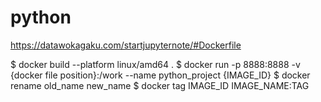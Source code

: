 # python
https://datawokagaku.com/startjupyternote/#Dockerfile


$ docker build --platform linux/amd64 . 
$ docker run -p 8888:8888 -v {docker file position}:/work --name python_project {IMAGE_ID} 
$ docker rename old_name new_name 
$ docker tag IMAGE_ID IMAGE_NAME:TAG 